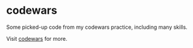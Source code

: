 # codewars

Some picked-up code from my codewars practice, including many skills.

Visit [codewars](http://www.codewars.com/) for more.
